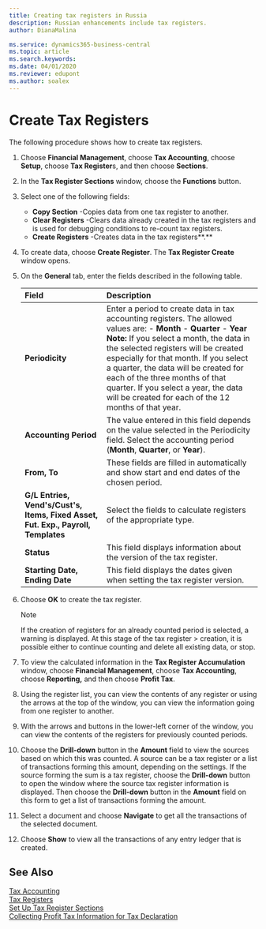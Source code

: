 ```yaml
---
title: Creating tax registers in Russia
description: Russian enhancements include tax registers.
author: DianaMalina

ms.service: dynamics365-business-central
ms.topic: article
ms.search.keywords:
ms.date: 04/01/2020
ms.reviewer: edupont
ms.author: soalex
---
```


# Create Tax Registers

The following procedure shows how to create tax registers.

1. Choose **Financial Management**, choose **Tax Accounting**, choose **Setup**, choose **Tax Register**s, and then choose **Sections**.

2. In the **Tax Register Sections** window, choose the **Functions** button.

3. Select one of the following fields:

   - **Copy Section** -Copies data from one tax register to another.
   - **Clear Registers** -Clears data already created in the tax registers and is used for debugging conditions to re-count tax registers.
   - **Create Registers** -Creates data in the tax registers**.**

4. To create data, choose **Create Register**. The **Tax Register Create** window opens.

5. On the **General** tab, enter the fields described in the following table.

   | Field                                                        | Description                                                  |
   | :----------------------------------------------------------- | :----------------------------------------------------------- |
   | **Periodicity**                                              | Enter a period to create data in tax accounting registers. The allowed values are:   -   **Month** -   **Quarter** -   **Year** **Note:**      If you select a month, the data in the selected registers will be created especially for that month. If you select a quarter, the data will be created for each of the three months of that quarter. If you select a year, the data will be created for each of the 12 months of that year. |
   | **Accounting Period**                                        | The value entered in this field depends on the value selected in the Periodicity field. Select the accounting period (**Month**, **Quarter**, or **Year**). |
   | **From, To**                                                 | These fields are filled in automatically and show start and end dates of the chosen period. |
   | **G/L Entries, Vend's/Cust's, Items, Fixed Asset, Fut. Exp., Payroll, Templates** | Select the fields to calculate registers of the appropriate type. |
   | **Status**                                                   | This field displays information about the version of the tax register. |
   | **Starting Date, Ending Date**                               | This field displays the dates given when setting the tax register version. |

6. Choose **OK** to create the tax register.

    > [!NOTE]
    > If the creation of registers for an already counted period is selected, a warning is displayed. At this stage of the tax register     > creation, it is possible either to continue counting and delete all existing data, or stop.

7. To view the calculated information in the **Tax Register Accumulation** window, choose **Financial Management**, choose **Tax Accounting**, choose **Reporting,** and then choose **Profit Tax**.

8. Using the register list, you can view the contents of any register or using the arrows at the top of the window, you can view the information going from one register to another.

9. With the arrows and buttons in the lower-left corner of the window, you can view the contents of the registers for previously counted periods.

10. Choose the **Drill-down** button in the **Amount** field to view the sources based on which this was counted. A source can be a tax register or a list of transactions forming this amount, depending on the settings. If the source forming the sum is a tax register, choose the **Drill-down** button to open the window where the source tax register information is displayed. Then choose the **Drill-down** button in the **Amount** field on this form to get a list of transactions forming the amount.

11. Select a document and choose **Navigate** to get all the transactions of the selected document.

12. Choose **Show** to view all the transactions of any entry ledger that is created.

## See Also

[Tax Accounting](Tax-Accounting.md)  
[Tax Registers](Tax-Registers.md)  
[Set Up Tax Register Sections](How-to-Set-Up-Tax-Register-Sections.md)  
[Collecting Profit Tax Information for Tax Declaration](Collecting-Profit-Tax-Information-for-Tax-Declaration.md)  
